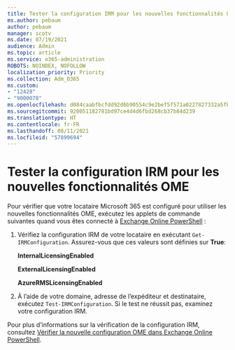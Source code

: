 ```yaml
---
title: Tester la configuration IRM pour les nouvelles fonctionnalités OME
ms.author: pebaum
author: pebaum
manager: scotv
ms.date: 07/19/2021
audience: Admin
ms.topic: article
ms.service: o365-administration
ROBOTS: NOINDEX, NOFOLLOW
localization_priority: Priority
ms.collection: Adm_O365
ms.custom:
- "12428"
- "9000078"
ms.openlocfilehash: d084caabfbcfdd92d6b90554c9e2bef5f571a0227827332a5fb3d710d7bc4836
ms.sourcegitcommit: 920051182781bd97ce4d4d6fbd268cb37b84d239
ms.translationtype: HT
ms.contentlocale: fr-FR
ms.lasthandoff: 08/11/2021
ms.locfileid: "57899694"
---
```

# <a name="test-irm-configuration-for-new-ome-capabilities"></a>Tester la configuration IRM pour les nouvelles fonctionnalités OME

Pour vérifier que votre locataire Microsoft 365 est configuré pour utiliser les nouvelles fonctionnalités OME, exécutez les applets de commande suivantes quand vous êtes connecté à [Exchange Online PowerShell](https://docs.microsoft.com/powershell/exchange/exchange-online-powershell) :


1. Vérifiez la configuration IRM de votre locataire en exécutant `Get-IRMConfiguration`. Assurez-vous que ces valeurs sont définies sur **True**:
    
    **InternalLicensingEnabled**
    
    **ExternalLicensingEnabled**
    
    **AzureRMSLicensingEnabled**

2. À l’aide de votre domaine, adresse de l’expéditeur et destinataire, exécutez `Test-IRMConfiguration`. Si le test ne réussit pas, examinez votre configuration IRM.

Pour plus d’informations sur la vérification de la configuration IRM, consultez [Vérifier la nouvelle configuration OME dans Exchange Online PowerShell](https://docs.microsoft.com/microsoft-365/compliance/set-up-new-message-encryption-capabilities#verify-new-ome-configuration-in-exchange-online-powershell).